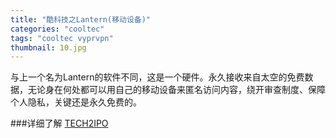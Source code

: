 ```yaml
---
title: "酷科技之Lantern(移动设备)"
categories: "cooltec"
tags: "cooltec vyprvpn"
thumbnail: 10.jpg
---
```

与上一个名为Lantern的软件不同，这是一个硬件。永久接收来自太空的免费数据，无论身在何处都可以用自己的移动设备来匿名访问内容，绕开审查制度、保障个人隐私，关键还是永久免费的。<!--more-->

###详细了解
[TECH2IPO](http://tech2ipo.com/92262)